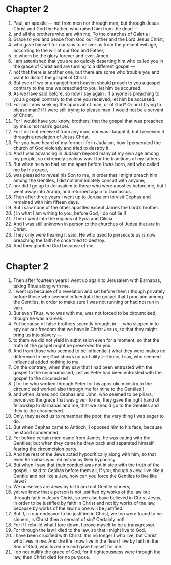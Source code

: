 # Chapter 2

1. Paul, an apostle — not from men nor through man, but through Jesus Christ and God the Father, who raised him from the dead —
2. and all the brothers who are with me, To the churches of Galatia :
3. Grace to you and peace from God our Father and the Lord Jesus Christ,
4. who gave himself for our sins to deliver us from the present evil age, according to the will of our God and Father,
5. to whom be the glory forever and ever. Amen.
6. I am astonished that you are so quickly deserting him who called you in the grace of Christ and are turning to a different gospel —
7. not that there is another one, but there are some who trouble you and want to distort the gospel of Christ.
8. But even if we or an angel from heaven should preach to you a gospel contrary to the one we preached to you, let him be accursed.
9. As we have said before, so now I say again : If anyone is preaching to you a gospel contrary to the one you received, let him be accursed.
10. For am I now seeking the approval of man, or of God? Or am I trying to please man? If I were still trying to please man, I would not be a servant of Christ.
11. For I would have you know, brothers, that the gospel that was preached by me is not man’s gospel.
12. For I did not receive it from any man, nor was I taught it, but I received it through a revelation of Jesus Christ.
13. For you have heard of my former life in Judaism, how I persecuted the church of God violently and tried to destroy it.
14. And I was advancing in Judaism beyond many of my own age among my people, so extremely zealous was I for the traditions of my fathers.
15. But when he who had set me apart before I was born, and who called me by his grace,
16. was pleased to reveal his Son to me, in order that I might preach him among the Gentiles, I did not immediately consult with anyone;
17. nor did I go up to Jerusalem to those who were apostles before me, but I went away into Arabia, and returned again to Damascus.
18. Then after three years I went up to Jerusalem to visit Cephas and remained with him fifteen days.
19. But I saw none of the other apostles except James the Lord’s brother.
20. ( In what I am writing to you, before God, I do not lie !)
21. Then I went into the regions of Syria and Cilicia.
22. And I was still unknown in person to the churches of Judea that are in Christ.
23. They only were hearing it said, He who used to persecute us is now preaching the faith he once tried to destroy.
24. And they glorified God because of me.

# Chapter 2

1. Then after fourteen years I went up again to Jerusalem with Barnabas, taking Titus along with me.
2. I went up because of a revelation and set before them ( though privately before those who seemed influential ) the gospel that I proclaim among the Gentiles, in order to make sure I was not running or had not run in vain.
3. But even Titus, who was with me, was not forced to be circumcised, though he was a Greek.
4. Yet because of false brothers secretly brought in — who slipped in to spy out our freedom that we have in Christ Jesus, so that they might bring us into slavery —
5. to them we did not yield in submission even for a moment, so that the truth of the gospel might be preserved for you.
6. And from those who seemed to be influential ( what they were makes no difference to me; God shows no partiality )—those, I say, who seemed influential added nothing to me.
7. On the contrary, when they saw that I had been entrusted with the gospel to the uncircumcised, just as Peter had been entrusted with the gospel to the circumcised
8. ( for he who worked through Peter for his apostolic ministry to the circumcised worked also through me for mine to the Gentiles ),
9. and when James and Cephas and John, who seemed to be pillars, perceived the grace that was given to me, they gave the right hand of fellowship to Barnabas and me, that we should go to the Gentiles and they to the circumcised.
10. Only, they asked us to remember the poor, the very thing I was eager to do.
11. But when Cephas came to Antioch, I opposed him to his face, because he stood condemned.
12. For before certain men came from James, he was eating with the Gentiles; but when they came he drew back and separated himself, fearing the circumcision party.
13. And the rest of the Jews acted hypocritically along with him, so that even Barnabas was led astray by their hypocrisy.
14. But when I saw that their conduct was not in step with the truth of the gospel, I said to Cephas before them all, If you, though a Jew, live like a Gentile and not like a Jew, how can you force the Gentiles to live like Jews?
15. We ourselves are Jews by birth and not Gentile sinners;
16. yet we know that a person is not justified by works of the law but through faith in Jesus Christ, so we also have believed in Christ Jesus, in order to be justified by faith in Christ and not by works of the law, because by works of the law no one will be justified.
17. But if, in our endeavor to be justified in Christ, we too were found to be sinners, is Christ then a servant of sin? Certainly not!
18. For if I rebuild what I tore down, I prove myself to be a transgressor.
19. For through the law I died to the law, so that I might live to God.
20. I have been crucified with Christ. It is no longer I who live, but Christ who lives in me. And the life I now live in the flesh I live by faith in the Son of God, who loved me and gave himself for me.
21. I do not nullify the grace of God, for if righteousness were through the law, then Christ died for no purpose.

